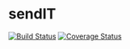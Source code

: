 # sendIT

[![Build Status](https://travis-ci.com/dorothyas/sendIT.svg?branch=develop)](https://travis-ci.com/dorothyas/sendIT)
[![Coverage Status](https://coveralls.io/repos/github/dorothyas/sendIT/badge.svg)](https://coveralls.io/github/dorothyas/sendIT)